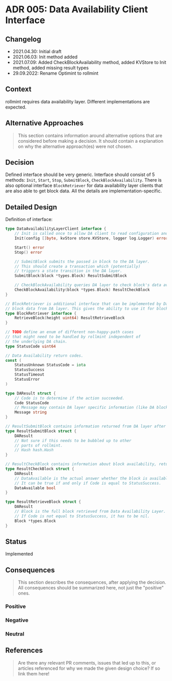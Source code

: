 # ADR 005: Data Availability Client Interface

## Changelog

- 2021.04.30: Initial draft
- 2021.06.03: Init method added
- 2021.07.09: Added CheckBlockAvailability method, added KVStore to Init method, added missing result types
- 29.09.2022: Rename Optimint to rollmint

## Context

rollmint requires data availability layer. Different implementations are expected.

## Alternative Approaches

> This section contains information around alternative options that are considered before making a decision. It should contain a explanation on why the alternative approach(es) were not chosen.

## Decision

Defined interface should be very generic.
Interface should consist of 5 methods: `Init`, `Start`, `Stop`, `SubmitBlock`, `CheckBlockAvailability`.
There is also optional interface `BlockRetriever` for data availability layer clients that are also able to get block data.
All the details are implementation-specific.

## Detailed Design

Definition of interface:

```go
type DataAvailabilityLayerClient interface {
	// Init is called once to allow DA client to read configuration and initialize resources.
	Init(config []byte, kvStore store.KVStore, logger log.Logger) error

	Start() error
	Stop() error

	// SubmitBlock submits the passed in block to the DA layer.
	// This should create a transaction which (potentially)
	// triggers a state transition in the DA layer.
	SubmitBlock(block *types.Block) ResultSubmitBlock

	// CheckBlockAvailability queries DA layer to check block's data availability.
	CheckBlockAvailability(block *types.Block) ResultCheckBlock
}

// BlockRetriever is additional interface that can be implemented by Data Availability Layer Client that is able to retrieve
// block data from DA layer. This gives the ability to use it for block synchronization.
type BlockRetriever interface {
	RetrieveBlock(height uint64) ResultRetrieveBlock
}

// TODO define an enum of different non-happy-path cases
// that might need to be handled by rollmint independent of
// the underlying DA chain.
type StatusCode uint64

// Data Availability return codes.
const (
	StatusUnknown StatusCode = iota
	StatusSuccess
	StatusTimeout
	StatusError
)

type DAResult struct {
	// Code is to determine if the action succeeded.
	Code StatusCode
	// Message may contain DA layer specific information (like DA block height/hash, detailed error message, etc)
	Message string
}

// ResultSubmitBlock contains information returned from DA layer after block submission.
type ResultSubmitBlock struct {
	DAResult
	// Not sure if this needs to be bubbled up to other
	// parts of rollmint.
	// Hash hash.Hash
}

// ResultCheckBlock contains information about block availability, returned from DA layer client.
type ResultCheckBlock struct {
	DAResult
	// DataAvailable is the actual answer whether the block is available or not.
	// It can be true if and only if Code is equal to StatusSuccess.
	DataAvailable bool
}

type ResultRetrieveBlock struct {
	DAResult
	// Block is the full block retrieved from Data Availability Layer.
	// If Code is not equal to StatusSuccess, it has to be nil.
	Block *types.Block
}
```
>

## Status

Implemented

## Consequences

> This section describes the consequences, after applying the decision. All consequences should be summarized here, not just the "positive" ones.

### Positive

### Negative

### Neutral

## References

> Are there any relevant PR comments, issues that led up to this, or articles referenced for why we made the given design choice? If so link them here!
